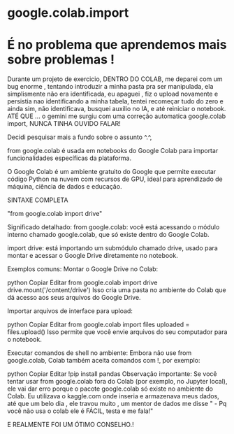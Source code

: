 # google.colab.import

# É no problema que aprendemos mais sobre problemas ! 

Durante um projeto de exercicio, DENTRO DO COLAB, me deparei com um bug enorme , 
tentando introduzir a minha pasta pra ser manipulada, ela simplismente não era identificada, eu apaguei , fiz o upload novamente e persistia nao identificando a minha tabela, tentei recomeçar tudo do zero e ainda sim,
não identificava, busquei auxilio no IA, e até reiniciar o notebook. ATÉ QUE ... o gemini me surgiu com uma correção automatica  google.colab import, NUNCA TINHA OUVIDO FALAR! 

Decidi pesquisar mais a fundo sobre o assunto ^.^,

from google.colab é usada em notebooks do Google Colab para importar funcionalidades específicas da plataforma. 


O Google Colab é um ambiente gratuito do Google que permite executar código Python na nuvem com recursos de GPU,
ideal para aprendizado de máquina, ciência de dados e educação.

SINTAXE COMPLETA 

"from google.colab import drive"

Significado detalhado:
from google.colab: você está acessando o módulo interno chamado google.colab, que só existe dentro do Google Colab.

import drive: está importando um submódulo chamado drive, usado para montar e acessar o Google Drive diretamente no notebook.

Exemplos comuns:
Montar o Google Drive no Colab:

python
Copiar
Editar
from google.colab import drive
drive.mount('/content/drive')
Isso cria uma pasta no ambiente do Colab que dá acesso aos seus arquivos do Google Drive.

Importar arquivos de interface para upload:

python
Copiar
Editar
from google.colab import files
uploaded = files.upload()
Isso permite que você envie arquivos do seu computador para o notebook.

Executar comandos de shell no ambiente:
Embora não use from google.colab, Colab também aceita comandos com !, por exemplo:

python
Copiar
Editar
!pip install pandas
Observação importante:
Se você tentar usar from google.colab fora do Colab (por exemplo, no Jupyter local), ele vai dar erro porque o pacote google.colab só existe no ambiente do Colab.
Eu utilizava o kaggle.com onde inseria e armazenava meus dados, até que um belo dia , ele travou muito , um mentor de dados me disse " - Pq você não usa o colab ele é FÁCIL, testa e me fala!" 

E REALMENTE FOI UM ÓTIMO CONSELHO.! 









